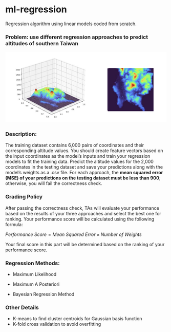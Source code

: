 # ml-regression

Regression algorithm using linear models coded from scratch.

### Problem: use different regression approaches to predict altitudes of southern Taiwan

<img src="https://github.com/28604/ml-regression/blob/main/altitude.png" width="600" alt="An image of southern taiwan 3D topographic map">

### Description:
The training dataset contains 6,000 pairs of coordinates and their corresponding altitude values. You should create feature vectors based on the input coordinates as the model’s inputs and train your regression models to fit the training data. Predict the altitude values for the 2,000 coordinates in the testing dataset and save your predictions along with the model’s weights as a .csv file.
For each approach, the **mean squared error (MSE) of your predictions on the testing dataset must be less than 900**; otherwise, you will fail the correctness check.

### Grading Policy
After passing the correctness check, TAs will evaluate your performance based on the results of your three approaches and select the best one for ranking. Your performance score will be calculated using the following formula: 

$Performance\ Score = Mean\ Squared\ Error \times Number\ of\ Weights$

Your final score in this part will be determined based on the ranking of your performance score.

### Regression Methods:
* Maximum Likelihood
  
* Maximum A Posteriori
  
* Bayesian Regression Method
  

### Other Details
* K-means to find cluster centroids for Gaussian basis function
* K-fold cross validation to avoid overfitting

